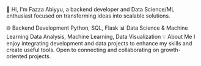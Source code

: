 👋 Hi, I'm Fazza Abiyyu, a backend developer and Data Science/ML enthusiast focused on transforming ideas into scalable solutions.

🌐 Backend Development
Python, SQL, Flask
📊 Data Science & Machine Learning
Data Analysis, Machine Learning, Data Visualization
💡 About Me
I enjoy integrating development and data projects to enhance my skills and create useful tools. Open to connecting and collaborating on growth-oriented projects.
